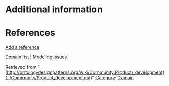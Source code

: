 #  Additional information


#  References


[Add a reference](index.php@title=Odp%253AAdd_reference&subject=Community%253AProduct+development.html "http://ontologydesignpatterns.org/wiki/index.php?title=Odp:Add_reference&subject=Community%3AProduct+development")


  




[Domain list](../Community/Domain.md "Community:Domain") | [Modeling issues](../Community/Main.md "Community:Main")


Retrieved from "[http://ontologydesignpatterns.org/wiki/Community:Product\_development](../Community/Product_development.md)"
 [Category](http://ontologydesignpatterns.org/wiki/Special:Categories "Special:Categories"): [Domain](../Category/Domain.md "Category:Domain")